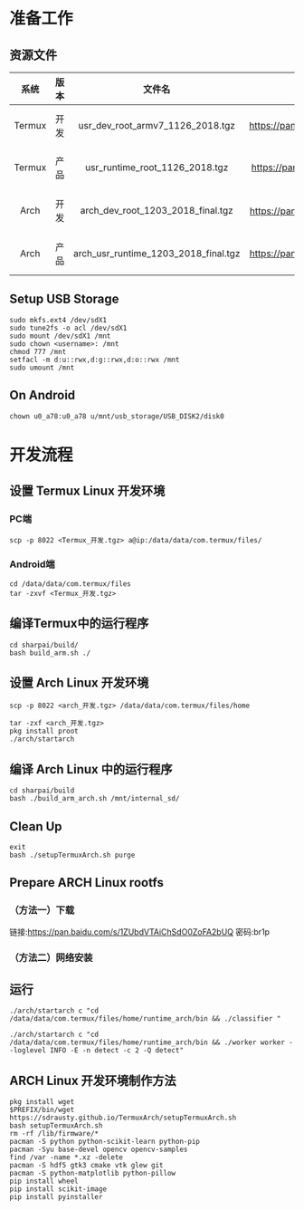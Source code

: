 # 准备工作
## 资源文件

|系统|版本|文件名|下载地址|
|:-:|:-:|:-:|:-:|
|Termux|开发|usr_dev_root_armv7_1126_2018.tgz|链接: https://pan.baidu.com/s/18GwmAj04ylqg1AYS5T5BQA  密码:0w8a|
|Termux|产品|usr_runtime_root_1126_2018.tgz|链接: https://pan.baidu.com/s/1toQ7kfEMF4JkMVr0GuevPg  密码:nk1j|
|Arch|开发|arch_dev_root_1203_2018_final.tgz|链接: https://pan.baidu.com/s/1FdaTiqjuLKEr7ZvKw2JF4g  密码:hvlz|
|Arch|产品|arch_usr_runtime_1203_2018_final.tgz|链接: https://pan.baidu.com/s/13WwQzuwy9mljzAbhhEeEYA  密码:p1va|

## Setup USB Storage
```
sudo mkfs.ext4 /dev/sdX1
sudo tune2fs -o acl /dev/sdX1
sudo mount /dev/sdX1 /mnt
sudo chown <username>: /mnt
chmod 777 /mnt
setfacl -m d:u::rwx,d:g::rwx,d:o::rwx /mnt
sudo umount /mnt
```

## On Android
```
chown u0_a78:u0_a78 u/mnt/usb_storage/USB_DISK2/disk0 
```

# 开发流程
## 设置 Termux Linux 开发环境
### PC端
```
scp -p 8022 <Termux_开发.tgz> a@ip:/data/data/com.termux/files/
```
### Android端
```
cd /data/data/com.termux/files
tar -zxvf <Termux_开发.tgz>
```
## 编译Termux中的运行程序
```
cd sharpai/build/
bash build_arm.sh ./
```
## 设置 Arch Linux 开发环境

```
scp -p 8022 <arch_开发.tgz> /data/data/com.termux/files/home
```

```
tar -zxf <arch_开发.tgz>
pkg install proot
./arch/startarch
```

## 编译 Arch Linux 中的运行程序
```
cd sharpai/build
bash ./build_arm_arch.sh /mnt/internal_sd/
```







## Clean Up

```
exit
bash ./setupTermuxArch.sh purge
```


## Prepare ARCH Linux rootfs

### （方法一）下载
链接:https://pan.baidu.com/s/1ZUbdVTAiChSdO0ZoFA2bUQ  密码:br1p

### （方法二）网络安装

## 运行


`./arch/startarch c "cd /data/data/com.termux/files/home/runtime_arch/bin && ./classifier "`

`./arch/startarch c "cd /data/data/com.termux/files/home/runtime_arch/bin && ./worker worker --loglevel INFO -E -n detect -c 2 -Q detect"`




## ARCH Linux 开发环境制作方法
```
pkg install wget
$PREFIX/bin/wget https://sdrausty.github.io/TermuxArch/setupTermuxArch.sh
bash setupTermuxArch.sh
rm -rf /lib/firmware/*
pacman -S python python-scikit-learn python-pip
pacman -Syu base-devel opencv opencv-samples
find /var -name *.xz -delete
pacman -S hdf5 gtk3 cmake vtk glew git
pacman -S python-matplotlib python-pillow  
pip install wheel
pip install scikit-image
pip install pyinstaller
```
